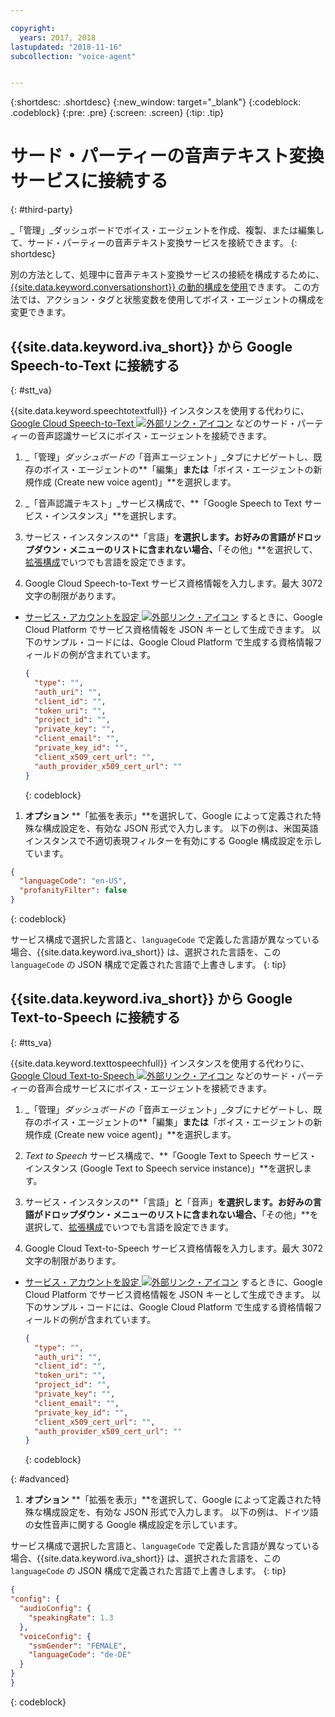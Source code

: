 ```yaml
---

copyright:
  years: 2017, 2018
lastupdated: "2018-11-16"
subcollection: "voice-agent"


---
```


{:shortdesc: .shortdesc}
{:new_window: target="_blank"}
{:codeblock: .codeblock}
{:pre: .pre}
{:screen: .screen}
{:tip: .tip}


# サード・パーティーの音声テキスト変換サービスに接続する
{: #third-party}

_「管理」_ダッシュボードでボイス・エージェントを作成、複製、または編集して、サード・パーティーの音声テキスト変換サービスを接続できます。
{: shortdesc}

別の方法として、処理中に音声テキスト変換サービスの接続を構成するために、[{{site.data.keyword.conversationshort}} の動的構成を使用](/docs/services/voice-agent?topic=voice-agent-dynamic-donfig)できます。 この方法では、アクション・タグと状態変数を使用してボイス・エージェントの構成を変更できます。

## {{site.data.keyword.iva_short}} から Google Speech-to-Text に接続する
{: #stt_va}

{{site.data.keyword.speechtotextfull}} インスタンスを使用する代わりに、[Google Cloud Speech-to-Text ![外部リンク・アイコン](../../icons/launch-glyph.svg "外部リンク・アイコン")](https://cloud.google.com/speech-to-text/) などのサード・パーティーの音声認識サービスにボイス・エージェントを接続できます。

1. _「管理」_ダッシュボードの_「音声エージェント」_タブにナビゲートし、既存のボイス・エージェントの**「編集」**または**「ボイス・エージェントの新規作成 (Create new voice agent)」**を選択します。

1. _「音声認識テキスト」_サービス構成で、**「Google Speech to Text サービス・インスタンス」**を選択します。

1. サービス・インスタンスの**「言語」**を選択します。お好みの言語がドロップダウン・メニューのリストに含まれない場合、**「その他」**を選択して、[拡張構成](/docs/services/voice-agent?topic=voice-agent-third-party#advanced)でいつでも言語を設定できます。

1. Google Cloud Speech-to-Text サービス資格情報を入力します。最大 3072 文字の制限があります。
  * [サービス・アカウントを設定 ![外部リンク・アイコン](../../icons/launch-glyph.svg "外部リンク・アイコン")](https://cloud.google.com/video-intelligence/docs/common/auth#set_up_a_service_account) するときに、Google Cloud Platform でサービス資格情報を JSON キーとして生成できます。 以下のサンプル・コードには、Google Cloud Platform で生成する資格情報フィールドの例が含まれています。

    ```json
    {
      "type": "",
      "auth_uri": "",
      "client_id": "",
      "token_uri": "",
      "project_id": "",
      "private_key": "",
      "client_email": "",
      "private_key_id": "",
      "client_x509_cert_url": "",
      "auth_provider_x509_cert_url": ""
    }
    ```
    {: codeblock}

1. **オプション** **「拡張を表示」**を選択して、Google によって定義された特殊な構成設定を、有効な JSON 形式で入力します。
  以下の例は、米国英語インスタンスで不適切表現フィルターを有効にする Google 構成設定を示しています。
  ```json
  {
    "languageCode": "en-US",
    "profanityFilter": false
  }
  ```
  {: codeblock}

  サービス構成で選択した言語と、`languageCode` で定義した言語が異なっている場合、{{site.data.keyword.iva_short}} は、選択された言語を、この `languageCode` の JSON 構成で定義された言語で上書きします。
  {: tip}

## {{site.data.keyword.iva_short}} から Google Text-to-Speech に接続する
{: #tts_va}

{{site.data.keyword.texttospeechfull}} インスタンスを使用する代わりに、[Google Cloud Text-to-Speech ![外部リンク・アイコン](../../icons/launch-glyph.svg "外部リンク・アイコン")](https://cloud.google.com/text-to-speech/) などのサード・パーティーの音声合成サービスにボイス・エージェントを接続できます。

1. _「管理」_ダッシュボードの_「音声エージェント」_タブにナビゲートし、既存のボイス・エージェントの**「編集」**または**「ボイス・エージェントの新規作成 (Create new voice agent)」**を選択します。

1. _Text to Speech_ サービス構成で、**「Google Text to Speech サービス・インスタンス (Google Text to Speech service instance)」**を選択します。

1. サービス・インスタンスの**「言語」**と**「音声」**を選択します。お好みの言語がドロップダウン・メニューのリストに含まれない場合、**「その他」**を選択して、[拡張構成](/docs/services/voice-agent?topic=voice-agent-third-party#advanced)でいつでも言語を設定できます。

1. Google Cloud Text-to-Speech サービス資格情報を入力します。最大 3072 文字の制限があります。
  * [サービス・アカウントを設定 ![外部リンク・アイコン](../../icons/launch-glyph.svg "外部リンク・アイコン")](https://cloud.google.com/video-intelligence/docs/common/auth#set_up_a_service_account) するときに、Google Cloud Platform でサービス資格情報を JSON キーとして生成できます。 以下のサンプル・コードには、Google Cloud Platform で生成する資格情報フィールドの例が含まれています。

    ```json
    {
      "type": "",
      "auth_uri": "",
      "client_id": "",
      "token_uri": "",
      "project_id": "",
      "private_key": "",
      "client_email": "",
      "private_key_id": "",
      "client_x509_cert_url": "",
      "auth_provider_x509_cert_url": ""
    }
    ```
    {: codeblock}

{: #advanced}
1. **オプション** **「拡張を表示」**を選択して、Google によって定義された特殊な構成設定を、有効な JSON 形式で入力します。
  以下の例は、ドイツ語の女性音声に関する Google 構成設定を示しています。

  サービス構成で選択した言語と、`languageCode` で定義した言語が異なっている場合、{{site.data.keyword.iva_short}} は、選択された言語を、この `languageCode` の JSON 構成で定義された言語で上書きします。
  {: tip}

  ```json
  {
  "config": {
    "audioConfig": {
      "speakingRate": 1.3
    },
    "voiceConfig": {
      "ssmGender": "FEMALE",
      "languageCode": "de-DE"
    }
  }
  }
  ```
  {: codeblock}
